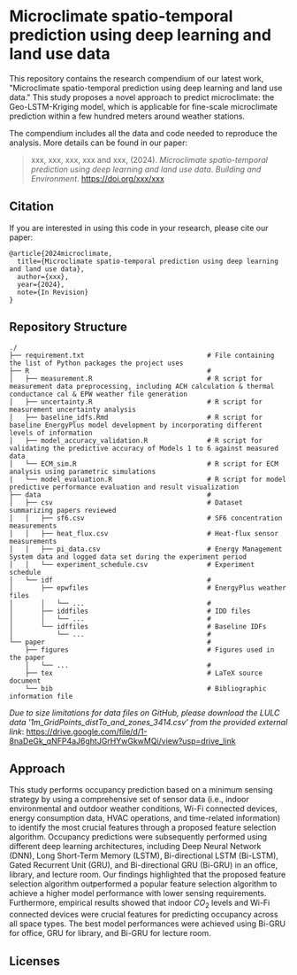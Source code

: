 # Microclimate spatio-temporal prediction using deep learning and land use data
This repository contains the research compendium of our latest work, "Microclimate spatio-temporal prediction using deep learning and land use data." This study proposes a novel approach to predict microclimate: the Geo-LSTM-Kriging model, which is applicable for fine-scale microclimate prediction within a few hundred meters around weather stations. 

The compendium includes all the data and code needed to reproduce the analysis. More details can be found in our paper:

> xxx, xxx, xxx, xxx and xxx, (2024).
> *Microclimate spatio-temporal prediction using deep learning and land use data*.
> *Building and Environment*. <https://doi.org/xxx/xxx>

## Citation

If you are interested in using this code in your research, please cite our paper:
```
@article{2024microclimate,
  title={Microclimate spatio-temporal prediction using deep learning and land use data},
  author={xxx},
  year={2024},
  note={In Revision}
}
```

## Repository Structure

```
./
├── requirement.txt                               # File containing the list of Python packages the project uses
├── R                                             # 
│   ├── measurement.R                             # R script for measurement data preprocessing, including ACH calculation & thermal conductance cal & EPW weather file generation
│   ├── uncertainty.R                             # R script for measurement uncertainty analysis
│   ├── baseline_idfs.Rmd                         # R script for baseline EnergyPlus model development by incorporating different levels of information 
│   ├── model_accuracy_validation.R               # R script for validating the predictive accuracy of Models 1 to 6 against measured data
│   └── ECM_sim.R                                 # R script for ECM analysis using parametric simulations
|   └── model_evaluation.R                        # R script for model predictive performance evaluation and result visualization
├── data                                          # 
│   ├── csv                                       # Dataset summarizing papers reviewed
│   │   ├── sf6.csv                               # SF6 concentration measurements
│   │   ├── heat_flux.csv                         # Heat-flux sensor measurements
│   │   ├── pi_data.csv                           # Energy Management System data and logged data set during the experiment period
│   │   └── experiment_schedule.csv               # Experiment schedule
│   └── idf                                       # 
│       ├── epwfiles                              # EnergyPlus weather files
│       │   └── ...                               # 
│       ├── iddfiles                              # IDD files
│       │   └── ...                               # 
│       └── idffiles                              # Baseline IDFs
│           └── ...                               #                               
└── paper                                         # 
    ├── figures                                   # Figures used in the paper
    │   └── ...                                   #
    ├── tex                                       # LaTeX source document
    └── bib                                       # Bibliographic information file 
```

*Due to size limitations for data files on GitHub, please download the LULC data '1m_GridPoints_distTo_and_zones_3414.csv' from the provided external link*: <https://drive.google.com/file/d/1-8naDeGk_qNFP4aJ6ghtJGrHYwGkwMQi/view?usp=drive_link>

## Approach

This study performs occupancy prediction based on a minimum sensing strategy by using a comprehensive set of sensor data (i.e., indoor environmental and outdoor weather conditions, Wi-Fi connected devices, energy consumption data, HVAC operations, and time-related information) to identify the most crucial features through a proposed feature selection algorithm. Occupancy predictions were subsequently performed using different deep learning architectures, including Deep Neural Network (DNN), Long Short-Term Memory (LSTM), Bi-directional LSTM (Bi-LSTM), Gated Recurrent Unit (GRU), and Bi-directional GRU (Bi-GRU) in an office, library, and lecture room. Our findings highlighted that the proposed feature selection algorithm outperformed a popular feature selection algorithm to achieve a higher model performance with lower sensing requirements. Furthermore, empirical results showed that indoor $CO_2$ levels and Wi-Fi connected devices were crucial features for predicting occupancy across all space types. The best model performances were achieved using Bi-GRU for office, GRU for library, and Bi-GRU for lecture room.


## Licenses


